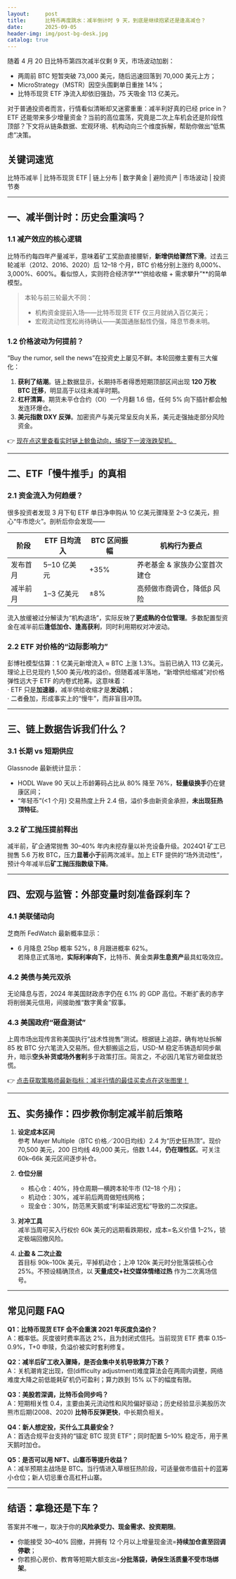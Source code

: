 ```yaml
---
layout:     post
title:      比特币再度跳水：减半倒计时 9 天，到底是继续抱紧还是逢高减仓？
date:       2025-09-05
header-img: img/post-bg-desk.jpg
catalog: true
---
```


随着 4 月 20 日比特币第四次减半仅剩 9 天，市场波动加剧：  
- 两周前 BTC 短暂突破 73,000 美元，随后迅速回落到 70,000 美元上方；  
- MicroStrategy（MSTR）因空头围剿单日重挫 14%；  
- 比特币现货 ETF 净流入却依旧强劲，75 天吸金 113 亿美元。  

对于普通投资者而言，行情看似清晰却又迷雾重重：减半利好真的已经 price in？ETF 还能带来多少增量资金？当前的高位震荡，究竟是二次上车机会还是阶段性顶部？下文将从链条数据、宏观环境、机构动向三个维度拆解，帮助你做出“低焦虑”决策。

## 关键词速览  
比特币减半 | 比特币现货 ETF | 链上分布 | 数字黄金 | 避险资产 | 市场波动 | 投资节奏  

---

## 一、减半倒计时：历史会重演吗？

### 1.1 减产效应的核心逻辑  
比特币约每四年产量减半，意味着矿工奖励直接腰斩，**新增供给骤然下滑**。过去三轮减半（2012、2016、2020）后 12–18 个月，BTC 价格分别上涨约 8,000%、3,000%、600%。看似惊人，实则符合经济学**“供给收缩 + 需求攀升”**的简单模型。  

> 本轮与前三轮最大不同：  
> - 机构资金提前入场——比特币现货 ETF 仅三月就纳入百亿美元；  
> - 宏观流动性宽松尚待确认——美国通胀黏性仍强，降息节奏未明。  

### 1.2 价格波动为何提前？  
“Buy the rumor, sell the news”在投资史上屡见不鲜。本轮回撤主要有三大催化：  
1. **获利了结潮**。链上数据显示，长期持币者得悉短期顶部区间出现 **120 万枚 BTC 迁移**，明显高于以往未减半时期。  
2. **杠杆清算**。期货未平仓合约（OI）一个月翻 1.6 倍，任何 5% 向下插针都会触发连环爆仓。  
3. **美元指数 DXY 反弹**。加密资产与美元常呈反向关系，美元走强抽走部分风险资金。  

👉 [现在点这里查看实时链上鲸鱼动向，捕捉下一波涨跌契机。](https://okxdog.com/)

---

## 二、ETF「慢牛推手」的真相

### 2.1 资金流入为何趋缓？  
很多投资者发现 3 月下旬 ETF 单日净申购从 10 亿美元骤降至 2–3 亿美元，担心“牛市熄火”。剖析后你会发现——  

| 阶段 | ETF 日均流入 | BTC 区间振幅 | 机构行为要点 |
|---|---|---|---|
| 发布首月 | 5–10 亿美元 | +35% | 养老基金 & 家族办公室首次建仓 |
| 减半前月 | 1–3 亿美元 | ±8% | 高频做市商调仓，降低β 风险 |

流入放缓被过分解读为“机构退场”，实际反映了**更成熟的仓位管理**。多数配置型资金在减半前后**逢低加仓、逢高获利**，同时利用期权对冲波动。  

### 2.2 ETF 对价格的“边际影响力”  
彭博社模型估算：1 亿美元新增流入 ≈ BTC 上涨 1.3%。当前已纳入 113 亿美元，理论上已兑现约 1,500 美元/枚的溢价。但随着减半落地，“新增供给缩减”对价格弹性远大于 ETF 的内卷式抢筹。这意味着：  
· ETF 只是**加速器**，减半供给收缩才是**发动机**；  
· 二者叠加，形成事实上的“慢牛”，而非盲目冲顶。  

---

## 三、链上数据告诉我们什么？

### 3.1 长期 vs 短期供应  
Glassnode 最新统计显示：  
- HODL Wave 90 天以上币龄筹码占比从 80% 降至 76%，**轻量级换手**仍在健康区间；  
- “年轻币”(<1 个月) 交易热度上升 2.4 倍，溢价多由新资金承担，**未出现狂热顶特征**。  

### 3.2 矿工抛压提前释出  
减半前，矿企通常抛售 30–40% 年内未挖存量以补充设备升级。2024Q1 矿工已抛售 5.6 万枚 BTC，压力**显著小于**前两次减半。加上 ETF 提供的“场外流动性”，预计今年减半后**矿工抛压指数级下降**。  

---

## 四、宏观与监管：外部变量时刻准备踩刹车？

### 4.1 美联储动向  
芝商所 FedWatch 最新概率显示：  
- 6 月降息 25bp 概率 52%，8 月跟进概率 62%。  
若降息正式落地，**实际利率向下**，比特币、黄金类**非生息资产**最具虹吸效应。  

### 4.2 美债与美元双杀  
无论降息与否，2024 年美国财政赤字仍在 6.1% 的 GDP 高位。不断扩表的赤字将削弱美元信用，间接助推“数字黄金”叙事。  

### 4.3 美国政府“砸盘测试”  
上周市场出现传言称美国执行“战术性抛售”测试。根据链上追踪，确有地址拆解 85 枚 BTC 分六笔流入交易所。但大额搬运之后，USD-M 稳定币铸造却同步飙升，暗示**空头补货或场外套利**多于政策打压。简言之，不必因几笔官方砸盘就恐慌。  

👉 [点击获取策略师最新指标：减半行情的最佳买卖点在这张图里！](https://okxdog.com/)

---

## 五、实务操作：四步教你制定减半前后策略

1. **设定成本区间**  
   参考 Mayer Multiple（BTC 价格／200日均线）2.4 为“历史狂热顶”。现价 70,500 美元，200 日均线 49,000 美元，倍数 1.44，**仍在理性区**。可关注 60k–66k 美元区间逐步补仓。

2. **仓位分层**  
   - 核心仓：40%，持仓周期—横跨本轮牛市 (12–18 个月)；  
   - 机动仓：30%，减半前后两周做短线网格；  
   - 现金仓：30%，防范黑天鹅或“利率延迟宽松”导致的二次探底。

3. **对冲工具**  
   减半当周可买入行权价 60k 美元的远期看跌期权，成本=名义价值 1–2%，锁定极端回撤风险。  

4. **止盈 & 二次止盈**  
   首目标 90k–100k 美元，平掉机动仓；上冲 120k 美元时分批落袋核心仓 25%。不预设精确顶点，以 **天量成交+社交媒体情绪过热** 作为二次离场信号。

---

## 常见问题 FAQ

**Q1：比特币现货 ETF 会不会重演 2021 年灰度负溢价？**  
A：概率低。灰度彼时费率高达 2%，且为封闭式信托。当前现货 ETF 费率 0.15–0.9%，T+0 申赎，负溢价被实时套利修复。  

**Q2：减半后矿工收入骤降，是否会集中关机导致算力下跌？**  
A：关机潮肯定出现，但(difficulty adjustment)难度算法会在两周内调整，网络难度大降之前低能耗矿机仍可盈利；算力跌到 15% 以下的幅度有限。  

**Q3：美股若深调，比特币会同步吗？**  
A：短期相关性 0.4，主要由美元流动性和风险偏好驱动；历史经验显示美股历次熊市后期(2008、2020) **比特币反弹更快**，中长期负相关。  

**Q4：新人想定投，买什么工具最安全？**  
A：首选合规平台支持的“锚定 BTC 现货 ETF”；同时配置 5–10% 稳定币，用于黑天鹅时加仓。  

**Q5：是否可以用 NFT、山寨币等提升收益？**  
A：减半预期主战场是 BTC。当行情进入草根狂热阶段，可适量做市值前十的蓝筹小仓位；新人切忌重仓高杠杆山寨。  

---

## 结语：拿稳还是下车？

答案并不唯一，取决于你的**风险承受力、现金需求、投资期限**。  
- 你能接受 30–40% 回撤，并拥有 12 个月以上增量现金流=**持续加仓直至回调停歇**；  
- 你若担心房价、教育等短期大额支出=**分批落袋，确保生活质量不受市场绑架**。